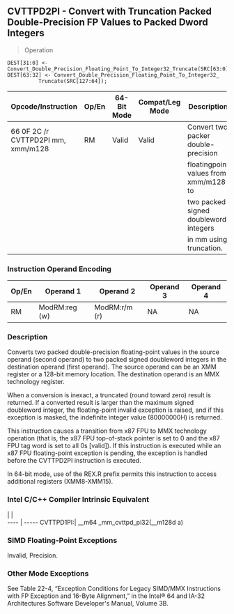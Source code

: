 ## CVTTPD2PI - Convert with Truncation Packed Double-Precision FP Values to Packed Dword Integers

> Operation

``` slim
DEST[31:0] <- Convert_Double_Precision_Floating_Point_To_Integer32_Truncate(SRC[63:0]);
DEST[63:32] <- Convert_Double_Precision_Floating_Point_To_Integer32_
          Truncate(SRC[127:64]);

```

 Opcode/Instruction                | Op/En| 64-Bit Mode| Compat/Leg Mode| Description                          
 ---  | --- | --- | --- | ---
 66 0F 2C /r CVTTPD2PI mm, xmm/m128| RM   | Valid      | Valid          | Convert two packer double-precision  
                                   |      |            |                | floatingpoint values from xmm/m128 to
                                   |      |            |                | two packed signed doubleword integers
                                   |      |            |                | in mm using truncation.              

### Instruction Operand Encoding
 Op/En| Operand 1    | Operand 2    | Operand 3| Operand 4
 ---  | --- | --- | --- | ---
 RM   | ModRM:reg (w)| ModRM:r/m (r)| NA       | NA       

### Description
Converts two packed double-precision floating-point values in the source operand
(second operand) to two packed signed doubleword integers in the destination
operand (first operand). The source operand can be an XMM register or a 128-bit
memory location. The destination operand is an MMX technology register.

When a conversion is inexact, a truncated (round toward zero) result is returned.
If a converted result is larger than the maximum signed doubleword integer,
the floating-point invalid exception is raised, and if this exception is masked,
the indefinite integer value (80000000H) is returned.

This instruction causes a transition from x87 FPU to MMX technology operation
(that is, the x87 FPU top-of-stack pointer is set to 0 and the x87 FPU tag word
is set to all 0s [valid]). If this instruction is executed while an x87 FPU
floating-point exception is pending, the exception is handled before the CVTTPD2PI
instruction is executed.

In 64-bit mode, use of the REX.R prefix permits this instruction to access additional
registers (XMM8-XMM15).



### Intel C/C++ Compiler Intrinsic Equivalent
   | |  
---- | -----
 CVTTPD1PI:| __m64 _mm_cvttpd_pi32(__m128d a)

### SIMD Floating-Point Exceptions
Invalid, Precision.


### Other Mode Exceptions
See Table 22-4, “Exception Conditions for Legacy SIMD/MMX Instructions with
FP Exception and 16-Byte Alignment,” in the Intel® 64 and IA-32 Architectures
Software Developer's Manual, Volume 3B.
